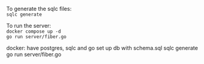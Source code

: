 To generate the sqlc files:  
`sqlc generate`

To run the server:  
`docker compose up -d`  
`go run server/fiber.go`

docker:
have postgres, sqlc and go
set up db with schema.sql
sqlc generate
go run server/fiber.go
